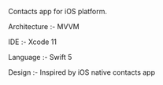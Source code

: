 Contacts app for iOS platform.

Architecture :- MVVM

IDE :- Xcode 11

Language :- Swift 5

Design :- Inspired by iOS native contacts app
